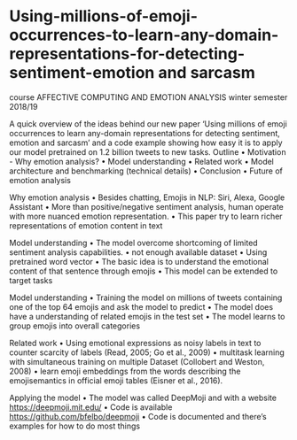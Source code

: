 # Using-millions-of-emoji-occurrences-to-learn-any-domain-representations-for-detecting-sentiment-emotion and sarcasm

course AFFECTIVE COMPUTING AND EMOTION ANALYSIS winter semester 2018/19

A quick overview of the ideas behind our new paper ‘Using millions of emoji occurrences to learn any-domain representations 
for detecting sentiment, emotion and sarcasm’ and a code example showing how easy it is to apply our model pretrained on 1.2 billion
tweets to new tasks.
Outline
• Motivation - Why emotion analysis?
• Model understanding
• Related work
• Model architecture and benchmarking (technical details)
• Conclusion
• Future of emotion analysis

Why emotion analysis
• Besides chatting, Emojis in NLP: Siri, Alexa, Google Assistant
• More than positive/negative sentiment analysis, human operate with
more nuanced emotion representation.
• This paper try to learn richer representations of emotion content in
text

Model understanding
• The model overcome shortcoming of limited sentiment analysis
capabilities.
• not enough available dataset
• Using pretrained word vector
• The basic idea is to understand the emotional content of that
sentence through emojis
• This model can be extended to target tasks

Model understanding
• Training the model on millions of tweets containing one of the top 64
emojis and ask the model to predict
• The model does have a understanding of related emojis in the test set
• The model learns to group emojis into overall categories


Related work
• Using emotional expressions as noisy labels in text to counter scarcity
of labels (Read, 2005; Go et al., 2009)
• multitask learning with simultaneous training on multiple Dataset
(Collobert and Weston, 2008)
• learn emoji embeddings from the words describing the emojisemantics in official emoji tables (Eisner et al., 2016).

Applying the model
• The model was called DeepMoji and with a website
https://deepmoji.mit.edu/
• Code is available https://github.com/bfelbo/deepmoji
• Code is documented and there’s examples for how to do most things

